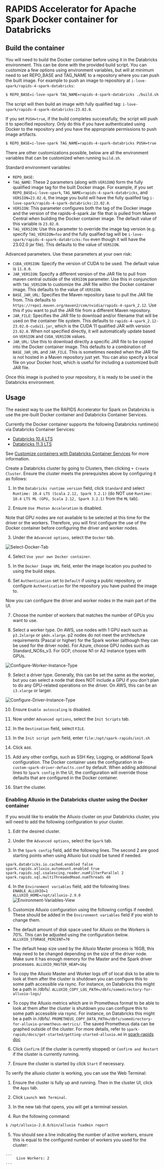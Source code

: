 # RAPIDS Accelerator for Apache Spark Docker container for Databricks

## Build the container

You will need to build the Docker container before using it in the Databricks environment. This can be done with the provided build script. You can customize a few options using environment variables, but will at minimum need to set REPO_BASE and TAG_NAME to a repository where you can push the built image. For example to push an image to repository at `i-love-spark/rapids-4-spark-databricks`:

```bash
$ REPO_BASE=i-love-spark TAG_NAME=rapids-4-spark-databricks ./build.sh
```

The script will then build an image with fully qualified tag: `i-love-spark/rapids-4-spark-databricks:23.02.0`. 

If you set `PUSH=true`, if the build completes successfully, the script will push it to specified repository. Only do this if you have authenticated using Docker to the repository and you have the appropriate permissions to push image artifacts.

```bash
$ REPO_BASE=i-love-spark TAG_NAME=rapids-4-spark-databricks PUSH=true ./build.sh
```

There are other customizations possible, below are all the environment variables that can be customized
when running `build.sh`.

Standard environment variables: 

* `REPO_BASE`: 
* `TAG_NAME`: These 2 parameters (along with `VERSION`) form the fully qualified image tag for the built Docker image. For example, if you set `REPO_BASE=i-love-spark`, `TAG_NAME=rapids-4-spark-databricks`, and `VERSION=23.02.0`, the image you build will have the fully qualifed tag `i-love-spark/rapids-4-spark-databricks:23.02.0`.
* `VERSION`: This parameter configures both the tag of the Docker image and the version of the rapids-4-spark Jar file that is pulled from Maven Central when building the Docker container image. The default value of this variable is `23.02.0`.
* `TAG_VERSION`: Use this parameter to override the image tag version (e.g. specify `TAG_VERSION=foo` and the fully qualfied tag will be `i-love-spark/rapids-4-spark-databricks:foo` even though it will have the 23.02.0 jar file). This defaults to the value of `VERSION`.

Advanced parameters. Use these parameters at your own risk:
* `CUDA_VERSION`: Specify the version of CUDA to be used. The default value is `11.8.0`.
* `JAR_VERSION`: Specify a different version of the JAR file to pull from maven central outside of the `VERSION` parameter. Use this in conjunction with `TAG_VERSION` to customize the JAR file within the Docker container image. This defaults to the value of `VERSION`.
* `BASE_JAR_URL`: Specifies the Maven repository base to pull the JAR file from. This defaults to `https://repo1.maven.org/maven2/com/nvidia/rapids-4-spark_2.12`. Use this if you want to pull the JAR file from a different Maven repository.
* `JAR_FILE`: Specifies the JAR file to download and/or filename that will be used on the container file system. This defaults to `rapids-4-spark_2.12-23.02.0-cuda11.jar`, which is the CUDA 11 qualified JAR with version `23.02.0`. When not specified directly, it will automatically update based on `VERSION` and `CUDA_VERSION` values.
* `JAR_URL`: Use this to download directly a specific JAR file to be copied into the Docker container image. This defaults to a combination of `BASE_JAR_URL` and `JAR_FILE`. This is sometimes needed when the JAR file is not hosted in a Maven repository just yet. You can also specify a local file on your Docker host, which is
useful for including a customized built JAR file.


Once this image is pushed to your repository, it is ready to be used in the Databricks environment.

## Usage

The easiest way to use the RAPIDS Accelerator for Spark on Databricks is use the pre-built Docker
container and Databricks Container Services.

Currently the Docker container supports the following Databricks runtime(s) via Databricks Container Services:
- [Databricks 10.4 LTS](https://docs.databricks.com/release-notes/runtime/10.4.html#system-environment)
- [Databricks 11.3 LTS](https://docs.databricks.com/release-notes/runtime/11.3.html#system-environment)

See [Customize containers with Databricks Container Services](https://docs.databricks.com/clusters/custom-containers.html) for more information.

Create a Databricks cluster by going to Clusters, then clicking `+ Create Cluster`.  Ensure the
cluster meets the prerequisites above by configuring it as follows:

1. In the `Databricks runtime version` field, click `Standard` and select `Runtime: 10.4 LTS (Scala 2.12, Spark 3.2.1)` (do NOT use `Runtime: 10.4 LTS ML (GPU, Scala 2.12, Spark 3.2.1)` from the `ML` tab).

2. Ensure `Use Photon Acceleration` is disabled.

Note that GPU nodes are not available to be selected at this time for the driver or the workers. Therefore, you will first configure the use of the Docker container before configuring the driver and worker nodes.

3. Under the `Advanced options`, select the `Docker` tab.

![Select-Docker-Tab](img/select-docker-tab.png)

4. Select `Use your own Docker container`.

5. In the `Docker Image URL` field, enter the image location you pushed to using the build steps.

6. Set `Authentication` set to `Default` if using a public repository, or configure `Authentication` for the repository you have pushed the image to.

Now you can configure the driver and worker nodes in the main part of the UI.

7. Choose the number of workers that matches the number of GPUs you want to use.

8. Select a worker type.  On AWS, use nodes with 1 GPU each such as `p3.2xlarge` or `g4dn.xlarge`.
   p2 nodes do not meet the architecture requirements (Pascal or higher) for the Spark worker
   (although they can be used for the driver node).  For Azure, choose GPU nodes such as
   Standard_NC6s_v3.  For GCP, choose N1 or A2 instance types with GPUs. 

![Configure-Worker-Instance-Type](img/configure-worker-instance.png)


9. Select a driver type. Generally, this can be set the same as the worker, but you can select a node that 
   does NOT include a GPU if you don't plan to do any GPU-related operations on the driver. On AWS, this 
   can be an `i3.xlarge` or larger.

![Configure-Driver-Instance-Type](img/configure-driver-instance.png)

10. Ensure `Enable autoscaling` is disabled.

11. Now under `Advanced options`, select the `Init Scripts` tab.

12. In the `Destination` field, select `FILE`.

13. In the `Init script path` field, enter `file:/opt/spark-rapids/init.sh`

14. Click `Add`.

15. Add any other configs, such as SSH Key, Logging, or additional Spark configuration. The Docker container uses the configuration in `00-custom-spark-driver-defaults.conf` by default. When adding additional lines to `Spark config` in the UI, the configuration will override those defaults that are configured in the Docker container.

16. Start the cluster.

### Enabling Alluxio in the Databricks cluster using the Docker container

If you would like to enable the Alluxio cluster on your Databricks cluster, you will need to add the following configuration to your cluster.

1. Edit the desired cluster.

2. Under the `Advanced options`, select the `Spark` tab.

3. In the `Spark config` field, add the following lines. The second 2 are good starting points when using Alluxio but could be tuned
if needed.

```
spark.databricks.io.cached.enabled false
spark.rapids.alluxio.automount.enabled true
spark.rapids.sql.coalescing.reader.numFilterParallel 2
spark.rapids.sql.multiThreadedRead.numThreads 40
```

4. In the `Environment variables` field, add the following lines:   
    `ENABLE_ALLUXIO=1`   
    `ALLUXIO_HOME=/opt/alluxio-2.9.0`   
![Environment-Variables-View](img/environment-variables.png)

5. Customize Alluxio configuration using the following configs if needed. These should be added in the `Environment variables` field if you wish to change them.

  - The default amount of disk space used for Alluxio on the Workers is 70%.  This can be adjusted using the configuration below. `ALLUXIO_STORAGE_PERCENT=70`

  - The default heap size used by the Alluxio Master process is 16GB, this may need to be changed depending on the size of the driver node. Make sure it has enough memory for the Master and the Spark driver processes.  `ALLUXIO_MASTER_HEAP=16g`

  - To copy the Alluxio Master and Worker logs off of local disk to be able to look at them after the cluster is shutdown you can configure this to some path accessible via rsync.  For instance, on Databricks this might be a path in /dbfs/.  `ALLUXIO_COPY_LOG_PATH=/dbfs/somedirectory-for-alluxio-logs/`

  - To copy the Alluxio metrics which are in Prometheus format to be able to look at them after the cluster is shutdown you can configure this to some path accessible via rsync. For instance, on Databricks this might be a path in /dbfs/.  `PROMETHEUS_COPY_DATA_PATH=/dbfs/somedirectory-for-alluxio-prometheus-metrics/`. The saved Prometheus data can be graphed outside of the cluster. For more details, refer to `spark-rapids/docs/get-started/getting-started-alluxio.md` in [spark-rapids doc](https://github.com/NVIDIA/spark-rapids)

6. Click `Confirm` (if the cluster is currently stopped) or `Confirm and Restart` if the cluster is currently running.

7. Ensure the cluster is started by click `Start` if necessary.

To verify the alluxio cluster is working, you can use the Web Terminal:

1. Ensure the cluster is fully up and running. Then in the cluster UI, click the `Apps` tab.

2. Click `Launch Web Terminal`.

3. In the new tab that opens, you will get a terminal session.

4. Run the following command:

```bash
$ /opt/alluxio-2.8.0/bin/alluxio fsadmin report
```

5. You should see a line indicating the number of active workers, ensure this is equal to the configured number of workers you used for the cluster:

```
...
     Live Workers: 2
...
```
